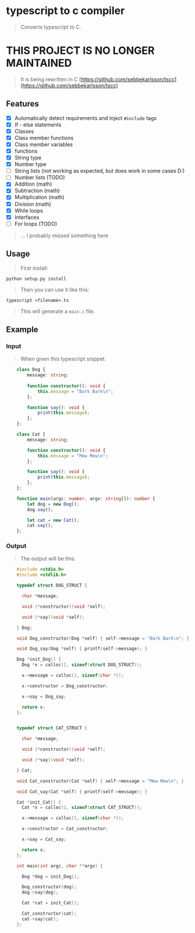 # typescript to c compiler
> Converts typescript to C.

# THIS PROJECT IS NO LONGER MAINTAINED
> It is being rewritten in C [https://github.com/sebbekarlsson/tscc](https://github.com/sebbekarlsson/tscc)

## Features

- [x] Automatically detect requirements and inject `#include` tags
- [x] If - else statements
- [x] Classes
- [x] Class member functions
- [x] Class member variables
- [x] functions
- [x] String type
- [x] Number type
- [ ] String lists (not working as expected, but does work in some cases D:)
- [ ] Number lists (TODO)
- [x] Addition (math)
- [x] Subtraction (math)
- [x] Multiplication (math)
- [x] Division (math)
- [x] While loops
- [x] Interfaces
- [ ] For loops (TODO)

> ... I probably missed something here

## Usage
> First install:

    python setup.py install

> Then you can use it like this:

    typescript <filename>.ts

> This will generate a `main.c` file.

## Example
### Input
> When given this typescript snippet:
```typescript
    class Dog {
        message: string;
        
        function constructor(): void {
            this.message = "Bark Bark\n"; 
        };

        function say(): void {
            print(this.message);
        };
    };

    class Cat {
        message: string;

        function constructor(): void {
            this.message = "Mew Mew\n";
        };

        function say(): void {
            print(this.message);
        };
    };

    function main(argc: number, argv: string[]): number {
        let dog = new Dog();
        dog.say();

        let cat = new Cat();
        cat.say();
    };
```

### Output
> The output will be this:
```c
    #include <stdio.h>
    #include <stdlib.h>

    typedef struct DOG_STRUCT {

      char *message;

      void (*constructor)(void *self);

      void (*say)(void *self);

    } Dog;

    void Dog_constructor(Dog *self) { self->message = "Bark Bark\n"; }

    void Dog_say(Dog *self) { printf(self->message); }

    Dog *init_Dog() {
      Dog *x = calloc(1, sizeof(struct DOG_STRUCT));

      x->message = calloc(1, sizeof(char *));

      x->constructor = Dog_constructor;

      x->say = Dog_say;

      return x;
    };


    typedef struct CAT_STRUCT {

      char *message;

      void (*constructor)(void *self);

      void (*say)(void *self);

    } Cat;

    void Cat_constructor(Cat *self) { self->message = "Mew Mew\n"; }

    void Cat_say(Cat *self) { printf(self->message); }

    Cat *init_Cat() {
      Cat *x = calloc(1, sizeof(struct CAT_STRUCT));

      x->message = calloc(1, sizeof(char *));

      x->constructor = Cat_constructor;

      x->say = Cat_say;

      return x;
    };

    int main(int argc, char **argv) {

      Dog *dog = init_Dog();

      Dog_constructor(dog);
      dog->say(dog);

      Cat *cat = init_Cat();

      Cat_constructor(cat);
      cat->say(cat);
    };
```

